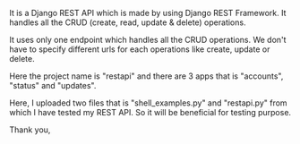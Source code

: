 It is a Django REST API which is made by using Django REST Framework. It handles all the CRUD (create, read, update & delete) operations.

It uses only one endpoint which handles all the CRUD operations. We don't have to specify different urls for each operations like create, update or delete.

Here the project name is "restapi" and there are 3 apps that is "accounts", "status" and "updates".

Here, I uploaded two files that is "shell_examples.py" and "restapi.py" from which I have tested my REST API. So it will be beneficial for testing purpose.

Thank you,


